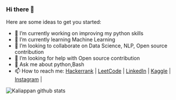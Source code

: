 ### Hi there 👋

<!--
**kaliappan01/kaliappan01** is a ✨ _special_ ✨ repository because its `README.md` (this file) appears on your GitHub profile.
-->
Here are some ideas to get you started:

- 🔭 I’m currently working on improving my python skills
- 🌱 I’m currently learning Machine Learning
- 👯 I’m looking to collaborate on Data Science, NLP, Open source contribution
- 🤔 I’m looking for help with Open source contribution
- 💬 Ask me about python,Bash
- 📫 How to reach me: [Hackerrank](https://www.hackerrank.com/kaliappan) | [LeetCode](https://leetcode.com/kaliappan/) | [LinkedIn](https://www.linkedin.com/in/kaliappan-yadav-85aa77200/) | [Kaggle](https://www.kaggle.com/kaliappanyadav) | [Instagram](https://www.instagram.com/kaliappan_y/) | 


![Kaliappan github stats](https://github-readme-stats.vercel.app/api?username=kaliappan01&theme=dark&show_icons=true&hide_border=true)
